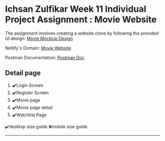 # Ichsan Zulfikar Week 11 Individual Project Assignment : Movie Website

The assignment involves creating a website clone by following the provided UI design: [Movie MockUp Design](<https://www.figma.com/file/yCKKRAWIdhVVekSMjwJCGp/The-Movie-Tracker---TV-Shows-%26-Movies-Tracking-Web-App-(Community)?node-id=0%3A1&t=pAqo7yzxCTRAqIBo-1>)

Netlify's Domain: [Movie Website](https://illustrious-haupia-e4eff6.netlify.app/)

Postman Documentation: [Postman Doc](https://documenter.getpostman.com/view/26585500/2s93RZNqMf)

## Detail page

1. ✔️Login Screen
2. ✔️Register Screen
3. ✔️Movie page
4. ✔️Movie page detail
5. ✔️Watchlist Page

✔️desktop size guide
❌mobile size guide

---
